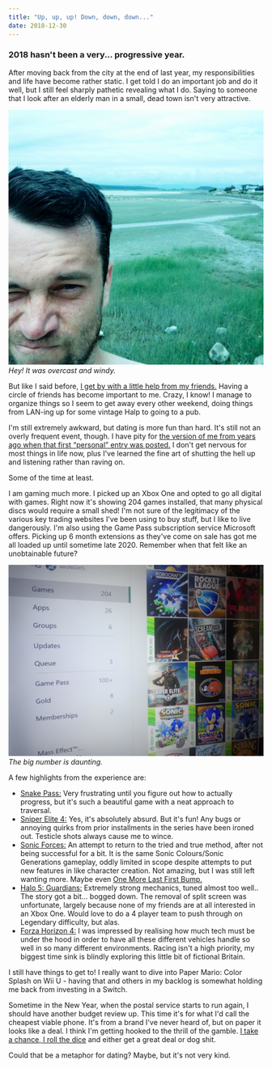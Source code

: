 ```yaml
---
title: "Up, up, up! Down, down, down..."
date: 2018-12-30
---
```

### 2018 hasn't been a very... progressive year.

After moving back from the city at the end of last year, my responsibilities and life have become rather static. I get told I do an important job and do it well, but I still feel sharply pathetic revealing what I do. Saying to someone that I look after an elderly man in a small, dead town isn't very attractive. <!-- more -->

[![At the Beach.](../../assets/images/blog/AtTheBog.jpg)](../../assets/images/blog/AtTheBog.jpg)
_Hey! It was overcast and windy._

But like I said before, [I get by with a little help from my friends.](/blog/2018/12/02/a-little-help-from-my-friends) Having a circle of friends has become important to me. Crazy, I know! I manage to organize things so I seem to get away every other weekend, doing things from LAN-ing up for some vintage Halp to going to a pub.

I'm still extremely awkward, but dating is more fun than hard. It's still not an overly frequent event, though. I have pity for [the version of me from years ago when that first “personal” entry was posted.](/blog/2017/04/11/dating-is-hard-and-i-am-very-awkward) I don't get nervous for most things in life now, plus I've learned the fine art of shutting the hell up and listening rather than raving on.

Some of the time at least.

I am gaming much more. I picked up an Xbox One and opted to go all digital with games. Right now it's showing 204 games installed, that many physical discs would require a small shed! I'm not sure of the legitimacy of the various key trading websites I've been using to buy stuff, but I like to live dangerously. I'm also using the Game Pass subscription service Microsoft offers. Picking up 6 month extensions as they've come on sale has got me all loaded up until sometime late 2020. Remember when that felt like an unobtainable future?

[![Too Many Games.](../../assets/images/blog/XboxGameCount.jpg)](../../assets/images/blog/XboxGameCount.jpg)
_The big number is daunting._

A few highlights from the experience are:

* [Snake Pass:](http://www.snake-pass.com/) Very frustrating until you figure out how to actually progress, but it's such a beautiful game with a neat approach to traversal.
* [Sniper Elite 4:](https://sniperelite4.com/en) Yes, it's absolutely absurd. But it's fun! Any bugs or annoying quirks from prior installments in the series have been ironed out. Testicle shots always cause me to wince.
* [Sonic Forces:](https://www.sega.com/games/sonic-forces) An attempt to return to the tried and true method, after not being successful for a bit. It is the same Sonic Colours/Sonic Generations gameplay, oddly limited in scope despite attempts to put new features in like character creation. Not amazing, but I was still left wanting more. Maybe even [One More Last First Bump.](https://www.youtube.com/watch?v=9gc0169Ht48)
* [Halo 5: Guardians:](https://www.microsoft.com/en-us/p/halo-5-guardians/brrc2bp0g9p0?activetab=pivot:overviewtab) Extremely strong mechanics, tuned almost too well.. The story got a bit… bogged down. The removal of split screen was unfortunate, largely because none of my friends are at all interested in an Xbox One. Would love to do a 4 player team to push through on Legendary difficulty, but alas.
* [Forza Horizon 4:](https://forzamotorsport.net/en-us/games/fh4) I was impressed by realising how much tech must be under the hood in order to have all these different vehicles handle so well in so many different environments. Racing isn't a high priority, my biggest time sink is blindly exploring this little bit of fictional Britain.

I still have things to get to! I really want to dive into Paper Mario: Color Splash on Wii U - having that and others in my backlog is somewhat holding me back from investing in a Switch.

Sometime in the New Year, when the postal service starts to run again, I should have another budget review up. This time it's for what I'd call the cheapest viable phone. It's from a brand I've never heard of, but on paper it looks like a deal. I think I'm getting hooked to the thrill of the gamble. [I take a chance, I roll the dice](https://youtu.be/kzwHs9PhJwY?t=99) and either get a great deal or dog shit.

Could that be a metaphor for dating? Maybe, but it's not very kind.
